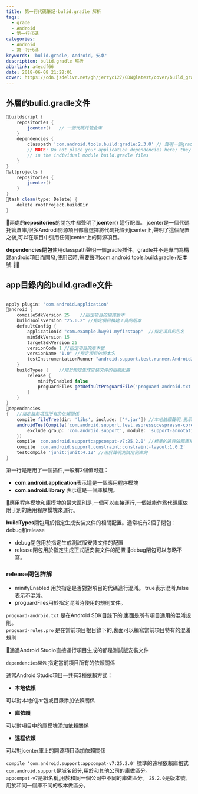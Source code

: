 ```yaml
---
title: 第一行代碼筆記-bulid.gradle 解析
tags: 
  - grade
  - Android
  - 第一行代碼
categories:
  - Android
  - 第一行代碼
keywords: 'bulid.gradle, Android, 安卓'
description: bulid.gradle 解析
abbrlink: a4ecdf66
date: 2018-06-08 21:28:01
cover: https://cdn.jsdelivr.net/gh/jerryc127/CDN@latest/cover/build_gradle_overview.png
---
```


## 外層的bulid.gradle文件  

```groovy
buildscript {
    repositories {
        jcenter()   // 一個代碼托管倉庫
    }
    dependencies {
        classpath 'com.android.tools.build:gradle:2.3.0' // 聲明一個gradle插件
        // NOTE: Do not place your application dependencies here; they belong
        // in the individual module build.gradle files
    }
}
allprojects {
    repositories {
        jcenter()
    }
}
task clean(type: Delete) {
    delete rootProject.buildDir
}
```

兩處的**repositories**的閉包中都聲明了**jcenter()** 這行配置。
jcenter是一個代碼托管倉庫,很多Androdi開源項目都會選擇將代碼托管到jcenter上,聲明了這個配置之後,可以在項目中引用任何jcenter上的開源項目。  

**dependencies閉包**使用classpath聲明一個gradle插件。gradle并不是專門為構建android項目而開發,使用它時,需要聲明com.android.tools.build:gradle+版本號

## app目錄内的build.gradle文件

```groovy

apply plugin: 'com.android.application'
android {
    compileSdkVersion 25    //指定項目的編譯版本
    buildToolsVersion "25.0.2" //指定項目構建工具的版本
    defaultConfig {
        applicationId "com.example.hwy01.myfirstapp"  //指定項目的包名
        minSdkVersion 15  
        targetSdkVersion 25
        versionCode 1 //指定項目的版本號
        versionName "1.0" //指定項目的版本名
        testInstrumentationRunner "android.support.test.runner.AndroidJUnitRunner"
    }
    buildTypes {    //用於指定生成安裝文件的相關配置
        release {
            minifyEnabled false
            proguardFiles getDefaultProguardFile('proguard-android.txt'), 'proguard-rules.pro'
        }
    }
}
dependencies
{   //指定當前項目所有的依賴關係
    compile fileTree(dir: 'libs', include: ['*.jar']) //本地依賴聲明,表示將libs目錄下所有的.jar後綴的文件都添加到項目的構建路徑中
    androidTestCompile('com.android.support.test.espresso:espresso-core:2.2.2', {
        exclude group: 'com.android.support', module: 'support-annotations'
    })
    compile 'com.android.support:appcompat-v7:25.2.0' //標準的遠程依賴庫格式
    compile 'com.android.support.constraint:constraint-layout:1.0.2'
    testCompile 'junit:junit:4.12' //用於聲明測試用例庫的
}
```

第一行是應用了一個插件,一般有2個值可選：  

- **com.android.application**表示這是一個應用程序模塊
- **com.android.library** 表示這是一個庫模塊。

應用程序模塊和庫模塊的最大區別是,一個可以直接運行,一個衹能作爲代碼庫依附于別的應用程序模塊來運行。  

**buildTypes**閉包用於指定生成安裝文件的相關配置。通常衹有2個子閉包：debug和release

- debug閉包用於指定生成測試版安裝文件的配置
- release閉包用於指定生成正式版安裝文件的配置
debug閉包可以忽略不寫。

### release閉包詳解  

- minifyEnabled 用於指定是否對對項目的代碼進行混淆。 true表示混淆,false表示不混淆。
- proguardFiles用於指定混淆時使用的規則文件。

`proguard-android.txt` 是在Android SDK目錄下的,裏面是所有項目通用的混淆規則。  
`proguard-rules.pro` 是在當前項目根目錄下的,裏面可以編寫當前項目特有的混淆規則  

通過Android Studio直接運行項目生成的都是測試版安裝文件

`dependencies閉包` 指定當前項目所有的依賴關係  

通常Android Studio項目一共有3種依賴方式：  

- **本地依賴**  

可以對本地的jar包或目錄添加依賴關係  

- **庫依賴**  
  
可以對項目中的庫模塊添加依賴關係  

- **遠程依賴**  
  
可以對jcenter庫上的開源項目添加依賴關係  

`compile 'com.android.support:appcompat-v7:25.2.0'` 標準的遠程依賴庫格式  
`com.android.support`是域名部分,用於和其他公司的庫做區分。  
`appcompat-v7`是組名稱,用於和同一個公司中不同的庫做區分。
`25.2.0`是版本號,用於和同一個庫不同的版本做區分。
